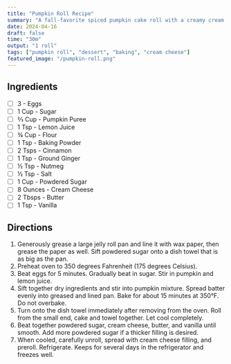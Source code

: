 ```yaml
---
title: "Pumpkin Roll Recipe"
summary: "A fall-favorite spiced pumpkin cake roll with a creamy cream cheese filling"
date: 2024-04-16
draft: false
time: "30m"
output: "1 roll"
tags: ["pumpkin roll", "dessert", "baking", "cream cheese"]
featured_image: "/pumpkin-roll.png"
---
```


## Ingredients

- [ ] 3 - Eggs
- [ ] 1 Cup - Sugar
- [ ] ⅔ Cup - Pumpkin Puree
- [ ] 1 Tsp - Lemon Juice
- [ ] ¾ Cup - Flour
- [ ] 1 Tsp - Baking Powder
- [ ] 2 Tsps - Cinnamon
- [ ] 1 Tsp - Ground Ginger
- [ ] ½ Tsp - Nutmeg
- [ ] ½ Tsp - Salt
- [ ] 1 Cup - Powdered Sugar
- [ ] 8 Ounces - Cream Cheese
- [ ] 2 Tbsps - Butter
- [ ] 1 Tsp - Vanilla

## Directions

1. Generously grease a large jelly roll pan and line it with wax paper, then grease the paper as well. Sift powdered sugar onto a dish towel that is as big as the pan.
2. Preheat oven to 350 degrees Fahrenheit (175 degrees Celsius).
3. Beat eggs for 5 minutes. Gradually beat in sugar. Stir in pumpkin and lemon juice.
4. Sift together dry ingredients and stir into pumpkin mixture. Spread batter evenly into greased and lined pan. Bake for about 15 minutes at 350°F. Do not overbake.
5. Turn onto the dish towel immediately after removing from the oven. Roll from the small end, cake and towel together. Let cool completely.
6. Beat together powdered sugar, cream cheese, butter, and vanilla until smooth. Add more powdered sugar if a thicker filling is desired.
7. When cooled, carefully unroll, spread with cream cheese filling, and preroll. Refrigerate. Keeps for several days in the refrigerator and freezes well.
